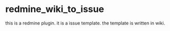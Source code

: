 # redmine_wiki_to_issue
this is a redmine plugin.  it is a issue template. the template is written in wiki.
